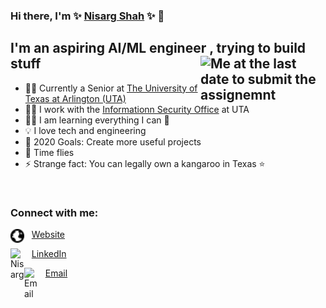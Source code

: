 ### Hi there, I'm ✨ [Nisarg Shah](www.nisargushah.com) ✨ 👋

## I'm an aspiring AI/ML engineer <developer />, trying to build stuff <img align="right" src="https://i.giphy.com/media/LmNwrBhejkK9EFP504/200w.webp" alt="Me at the last date to submit the assignemnt" width="200" />
- 👨‍🎓 Currently a Senior at [The University of Texas at Arlington (UTA)](https://www.uta.edu/academics/schools-colleges/engineering/academics/departments/cse/research)
- 👨‍💻 I work with the [Informationn Security Office](https://www.uta.edu/security/index.php) at UTA
- 👨‍🔬 I am learning everything I can 🤣
- 💡 I love tech and engineering
- 🥅 2020 Goals: Create more useful projects
- 🚀 Time flies
- ⚡ Strange fact: You can legally own a kangaroo in Texas ⭐

<br />



### Connect with me:


<img align="left" alt="nisargushah.com" width="22px" src="https://raw.githubusercontent.com/iconic/open-iconic/master/svg/globe.svg" />&nbsp;&nbsp; [Website](https://www.nisargushah.com)

<img align="left" alt="Nisarg" width="22px" src="https://cdn.jsdelivr.net/npm/simple-icons@v3/icons/linkedin.svg" />&nbsp;&nbsp; [LinkedIn](https://www.linkedin.com/in/nisargushah)

<img align="left" alt="Email" width="22px" src="https://cdn.jsdelivr.net/npm/simple-icons@v3/icons/gmail.svg" /> &nbsp;&nbsp; [Email](mailto:shahnisarg510@gmail.com?subject=[GitHub])

